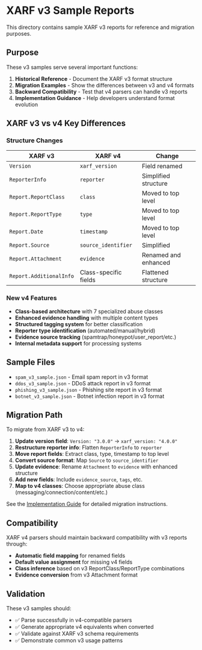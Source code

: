 # XARF v3 Sample Reports

This directory contains sample XARF v3 reports for reference and migration purposes.

## Purpose

These v3 samples serve several important functions:

1. **Historical Reference** - Document the XARF v3 format structure
2. **Migration Examples** - Show the differences between v3 and v4 formats  
3. **Backward Compatibility** - Test that v4 parsers can handle v3 reports
4. **Implementation Guidance** - Help developers understand format evolution

## XARF v3 vs v4 Key Differences

### Structure Changes
| XARF v3 | XARF v4 | Change |
|---------|---------|--------|
| `Version` | `xarf_version` | Field renamed |
| `ReporterInfo` | `reporter` | Simplified structure |
| `Report.ReportClass` | `class` | Moved to top level |
| `Report.ReportType` | `type` | Moved to top level |
| `Report.Date` | `timestamp` | Moved to top level |
| `Report.Source` | `source_identifier` | Simplified |
| `Report.Attachment` | `evidence` | Renamed and enhanced |
| `Report.AdditionalInfo` | Class-specific fields | Flattened structure |

### New v4 Features
- **Class-based architecture** with 7 specialized abuse classes
- **Enhanced evidence handling** with multiple content types
- **Structured tagging system** for better classification  
- **Reporter type identification** (automated/manual/hybrid)
- **Evidence source tracking** (spamtrap/honeypot/user_report/etc.)
- **Internal metadata support** for processing systems

## Sample Files

- `spam_v3_sample.json` - Email spam report in v3 format
- `ddos_v3_sample.json` - DDoS attack report in v3 format  
- `phishing_v3_sample.json` - Phishing site report in v3 format
- `botnet_v3_sample.json` - Botnet infection report in v3 format

## Migration Path

To migrate from XARF v3 to v4:

1. **Update version field**: `Version: "3.0.0"` → `xarf_version: "4.0.0"`
2. **Restructure reporter info**: Flatten `ReporterInfo` to `reporter` 
3. **Move report fields**: Extract class, type, timestamp to top level
4. **Convert source format**: Map `Source` to `source_identifier`
5. **Update evidence**: Rename `Attachment` to `evidence` with enhanced structure
6. **Add new fields**: Include `evidence_source`, `tags`, etc.
7. **Map to v4 classes**: Choose appropriate abuse class (messaging/connection/content/etc.)

See the [Implementation Guide](../../docs/implementation-guide.md) for detailed migration instructions.

## Compatibility

XARF v4 parsers should maintain backward compatibility with v3 reports through:
- **Automatic field mapping** for renamed fields
- **Default value assignment** for missing v4 fields  
- **Class inference** based on v3 ReportClass/ReportType combinations
- **Evidence conversion** from v3 Attachment format

## Validation

These v3 samples should:
- ✅ Parse successfully in v4-compatible parsers
- ✅ Generate appropriate v4 equivalents when converted
- ✅ Validate against XARF v3 schema requirements
- ✅ Demonstrate common v3 usage patterns